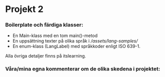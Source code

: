# Projekt 2

### Boilerplate och färdiga klasser:

- En Main-klass med en tom main()-metod
- En uppsättning texter på olika språk i */assets/lang-samples/*
- En enum-klass (LangLabel) med språkkoder enligt ISO 639-1.

Alla övriga detaljer finns på itslearning.

### Våra/mina egna kommenterar om de olika skedena i projektet:
